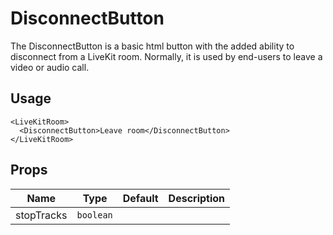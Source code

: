 <!--
!!!! Autogenerated File !!!!
This file was created by @livekit/components-docs-gen and should not be changed manually.
The contents of this file can be replaced at any time which would lead to the loss of all manual changes.
-->

# DisconnectButton

The DisconnectButton is a basic html button with the added ability to disconnect from a LiveKit room. Normally, it is used by end-users to leave a video or audio call.

## Usage

```tsx
<LiveKitRoom>
  <DisconnectButton>Leave room</DisconnectButton>
</LiveKitRoom>
```

<!--USAGE_INSERT_MARKER-->


## Props

| Name | Type | Default | Description |
| --- | --- | --- | --- |
| stopTracks | `boolean` |  |  |


